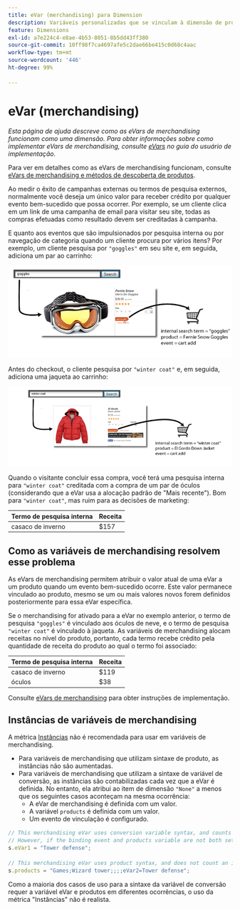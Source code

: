 ```yaml
---
title: eVar (merchandising) para Dimension
description: Variáveis personalizadas que se vinculam à dimensão de produtos.
feature: Dimensions
exl-id: a7e224c4-e8ae-4b53-8051-8b5dd43ff380
source-git-commit: 10ff98f7ca4697afe5c2dae66be415c0d68c4aac
workflow-type: tm+mt
source-wordcount: '446'
ht-degree: 99%

---
```


# eVar (merchandising)

*Esta página de ajuda descreve como as eVars de merchandising funcionam como uma dimensão. Para obter informações sobre como implementar eVars de merchandising, consulte [eVars](/help/implement/vars/page-vars/evar.md) no guia do usuário de implementação.*

Para ver em detalhes como as eVars de merchandising funcionam, consulte [eVars de merchandising e métodos de descoberta de produtos](https://experienceleague.adobe.com/docs/analytics/admin/admin-tools/conversion-variables/merchandising-evars.html?lang=pt-BR).

Ao medir o êxito de campanhas externas ou termos de pesquisa externos, normalmente você deseja um único valor para receber crédito por qualquer evento bem-sucedido que possa ocorrer. Por exemplo, se um cliente clica em um link de uma campanha de email para visitar seu site, todas as compras efetuadas como resultado devem ser creditadas à campanha.

E quanto aos eventos que são impulsionados por pesquisa interna ou por navegação de categoria quando um cliente procura por vários itens? Por exemplo, um cliente pesquisa por `"goggles"` em seu site e, em seguida, adiciona um par ao carrinho:

![Exemplo de óculos](assets/merch-example-goggles.png)

Antes do checkout, o cliente pesquisa por `"winter coat"` e, em seguida, adiciona uma jaqueta ao carrinho:

![Exemplo de casacos](assets/merch-example-coat.png)

Quando o visitante concluir essa compra, você terá uma pesquisa interna para `"winter coat"` creditada com a compra de um par de óculos (considerando que a eVar usa a alocação padrão de &quot;Mais recente&quot;). Bom para `"winter coat"`, mas ruim para as decisões de marketing:

| Termo de pesquisa interna | Receita |
|---|---|
| casaco de inverno | $157 |

## Como as variáveis de merchandising resolvem esse problema

As eVars de merchandising permitem atribuir o valor atual de uma eVar a um produto quando um evento bem-sucedido ocorre. Este valor permanece vinculado ao produto, mesmo se um ou mais valores novos forem definidos posteriormente para essa eVar específica.

Se o merchandising for ativado para a eVar no exemplo anterior, o termo de pesquisa `"goggles"` é vinculado aos óculos de neve, e o termo de pesquisa `"winter coat"` é vinculado à jaqueta. As variáveis de merchandising alocam receitas no nível do produto, portanto, cada termo recebe crédito pela quantidade de receita do produto ao qual o termo foi associado:

| Termo de pesquisa interna | Receita |
|---|---|
| casaco de inverno | $119 |
| óculos | $38 |

Consulte [eVars de merchandising](/help/implement/vars/page-vars/evar-merchandising.md) para obter instruções de implementação.

## Instâncias de variáveis de merchandising

A métrica [Instâncias](../metrics/instances.md) não é recomendada para usar em variáveis de merchandising.

* Para variáveis de merchandising que utilizam sintaxe de produto, as instâncias não são aumentadas.
* Para variáveis de merchandising que utilizam a sintaxe de variável de conversão, as instâncias são contabilizadas cada vez que a eVar é definida. No entanto, ela atribui ao item de dimensão `"None"` a menos que os seguintes casos aconteçam na mesma ocorrência:
   * A eVar de merchandising é definida com um valor.
   * A variável `products` é definida com um valor.
   * Um evento de vinculação é configurado.

```js
// This merchandising eVar uses conversion variable syntax, and counts an instance.
// However, if the binding event and products variable are not both set, the instance attributes to "None".
s.eVar1 = "Tower defense";

// This merchandising eVar uses product syntax, and does not count an instance.
s.products = "Games;Wizard tower;;;;eVar2=Tower defense";
```

Como a maioria dos casos de uso para a sintaxe da variável de conversão requer a variável eVar e produtos em diferentes ocorrências, o uso da métrica &quot;Instâncias&quot; não é realista.
